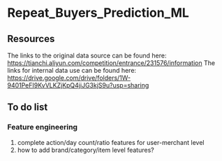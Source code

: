 # Repeat_Buyers_Prediction_ML
## Resources
The links to the original data source can be found here: https://tianchi.aliyun.com/competition/entrance/231576/information
The links for internal data use can be found here: https://drive.google.com/drive/folders/1W-9401PeFI9KvVLKZjKpQ4jiJG3kjS9u?usp=sharing

## To do list
### Feature engineering
  1) complete action/day count/ratio features for user-merchant level
  2) how to add brand/category/item level features?
